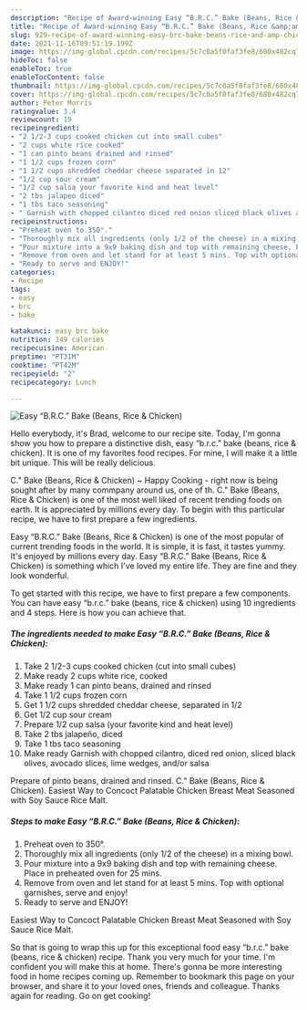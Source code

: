 ```yaml
---
description: "Recipe of Award-winning Easy “B.R.C.” Bake (Beans, Rice &amp;amp; Chicken)"
title: "Recipe of Award-winning Easy “B.R.C.” Bake (Beans, Rice &amp;amp; Chicken)"
slug: 929-recipe-of-award-winning-easy-brc-bake-beans-rice-and-amp-chicken
date: 2021-11-16T09:51:19.199Z
image: https://img-global.cpcdn.com/recipes/5c7c0a5f0faf3fe8/680x482cq70/easy-brc-bake-beans-rice-chicken-recipe-main-photo.jpg
hideToc: false
enableToc: true
enableTocContent: false
thumbnail: https://img-global.cpcdn.com/recipes/5c7c0a5f0faf3fe8/680x482cq70/easy-brc-bake-beans-rice-chicken-recipe-main-photo.jpg
cover: https://img-global.cpcdn.com/recipes/5c7c0a5f0faf3fe8/680x482cq70/easy-brc-bake-beans-rice-chicken-recipe-main-photo.jpg
author: Peter Morris
ratingvalue: 3.4
reviewcount: 19
recipeingredient:
- "2 1/2-3 cups cooked chicken cut into small cubes"
- "2 cups white rice cooked"
- "1 can pinto beans drained and rinsed"
- "1 1/2 cups frozen corn"
- "1 1/2 cups shredded cheddar cheese separated in 12"
- "1/2 cup sour cream"
- "1/2 cup salsa your favorite kind and heat level"
- "2 tbs jalapeo diced"
- "1 tbs taco seasoning"
- " Garnish with chopped cilantro diced red onion sliced black olives avocado slices lime wedges andor salsa"
recipeinstructions:
- "Preheat oven to 350°."
- "Thoroughly mix all ingredients (only 1/2 of the cheese) in a mixing bowl."
- "Pour mixture into a 9x9 baking dish and top with remaining cheese. Place in preheated oven for 25 mins."
- "Remove from oven and let stand for at least 5 mins. Top with optional garnishes, serve and enjoy!"
- "Ready to serve and ENJOY!"
categories:
- Recipe
tags:
- easy
- brc
- bake

katakunci: easy brc bake 
nutrition: 149 calories
recipecuisine: American
preptime: "PT31M"
cooktime: "PT42M"
recipeyield: "2"
recipecategory: Lunch

---
```



![Easy “B.R.C.” Bake (Beans, Rice &amp; Chicken)](https://img-global.cpcdn.com/recipes/5c7c0a5f0faf3fe8/680x482cq70/easy-brc-bake-beans-rice-chicken-recipe-main-photo.jpg)

Hello everybody, it's Brad, welcome to our recipe site. Today, I'm gonna show you how to prepare a distinctive dish, easy “b.r.c.” bake (beans, rice &amp; chicken). It is one of my favorites food recipes. For mine, I will make it a little bit unique. This will be really delicious.

C.&#34; Bake (Beans, Rice &amp; Chicken) ~ Happy Cooking - right now is being sought after by many commpany around us, one of th. C.&#34; Bake (Beans, Rice &amp; Chicken) is one of the most well liked of recent trending foods on earth. It is appreciated by millions every day. To begin with this particular recipe, we have to first prepare a few ingredients.

Easy “B.R.C.” Bake (Beans, Rice &amp; Chicken) is one of the most popular of current trending foods in the world. It is simple, it is fast, it tastes yummy. It's enjoyed by millions every day. Easy “B.R.C.” Bake (Beans, Rice &amp; Chicken) is something which I've loved my entire life. They are fine and they look wonderful.


To get started with this recipe, we have to first prepare a few components. You can have easy “b.r.c.” bake (beans, rice &amp; chicken) using 10 ingredients and 4 steps. Here is how you can achieve that.

<!--inarticleads1-->

##### The ingredients needed to make Easy “B.R.C.” Bake (Beans, Rice &amp; Chicken):

1. Take 2 1/2-3 cups cooked chicken (cut into small cubes)
1. Make ready 2 cups white rice, cooked
1. Make ready 1 can pinto beans, drained and rinsed
1. Take 1 1/2 cups frozen corn
1. Get 1 1/2 cups shredded cheddar cheese, separated in 1/2
1. Get 1/2 cup sour cream
1. Prepare 1/2 cup salsa (your favorite kind and heat level)
1. Take 2 tbs jalapeño, diced
1. Take 1 tbs taco seasoning
1. Make ready  Garnish with chopped cilantro, diced red onion, sliced black olives, avocado slices, lime wedges, and/or salsa


Prepare of pinto beans, drained and rinsed. C.&#34; Bake (Beans, Rice &amp; Chicken). Easiest Way to Concoct Palatable Chicken Breast Meat Seasoned with Soy Sauce Rice Malt. 

<!--inarticleads2-->

##### Steps to make Easy “B.R.C.” Bake (Beans, Rice &amp; Chicken):

1. Preheat oven to 350°.
1. Thoroughly mix all ingredients (only 1/2 of the cheese) in a mixing bowl.
1. Pour mixture into a 9x9 baking dish and top with remaining cheese. Place in preheated oven for 25 mins.
1. Remove from oven and let stand for at least 5 mins. Top with optional garnishes, serve and enjoy!
1. Ready to serve and ENJOY!

Easiest Way to Concoct Palatable Chicken Breast Meat Seasoned with Soy Sauce Rice Malt. 

So that is going to wrap this up for this exceptional food easy “b.r.c.” bake (beans, rice &amp; chicken) recipe. Thank you very much for your time. I'm confident you will make this at home. There's gonna be more interesting food in home recipes coming up. Remember to bookmark this page on your browser, and share it to your loved ones, friends and colleague. Thanks again for reading. Go on get cooking!

